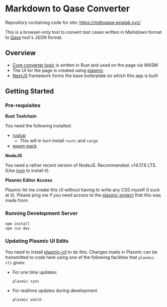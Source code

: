 # Markdown to Qase Converter

Repository containing code for site: https://mdtoqase.eejalab.xyz/

This is a browser-only tool to convert test cases written in Markdown format to [Qase](https://qase.io/) tool's JSON format.

## Overview

- [Core converter logic](https://github.com/balajeerc/md-qase-converter-ui/tree/main/rust) is written in Rust and used on the page via WASM
- The UI for the page is created using [plasmic](https://www.plasmic.app/)
- [NextJS](https://nextjs.org/) framework forms the base boilerplate on which this app is built

## Getting Started

### Pre-requisites

__Rust Toolchain__

You need the following installed:

- [rustup](https://rustup.rs/)
  - This will in turn install `rustc` and `cargo`
- [wasm-pack](https://rustwasm.github.io/wasm-pack/)

__NodeJS__

You need a rather recent version of NodeJS. Recommended: v14.17.6 LTS. (Use [nvm](https://github.com/nvm-sh/nvm) to install it). 

__Plasmic Editor Access__

Plasmic let me create this UI without having to write any CSS myself (I suck at it).
Please ping me if you need access to the [plasmic project](https://studio.plasmic.app/projects/sDj2ruLAFhmZZDvF4NRj4P) that this was made from.

### Running Development Server

```bash
npm install
npm run dev
```

### Updating Plasmic UI Edits

You need to install [plasmic-cli](https://docs.plasmic.app/learn/cli/) to do this.
Changes made in Plasmic can be transmitted to code here using one of the following facilities that `plasmic-cli` gives:

- For one time updates:

  ```
  plasmic sync
  ```

- For realtime updates during development

  ```
  plasmic watch
  ```
